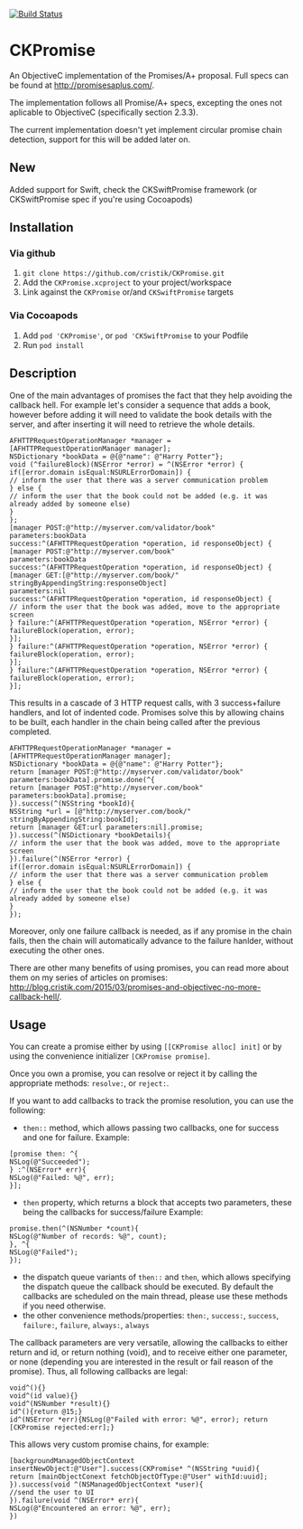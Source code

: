  [![Build Status](https://travis-ci.org/cristik/CKPromise.svg?branch=master)](https://travis-ci.org/cristik/CKPromise)

# CKPromise

An ObjectiveC implementation of the Promises/A+ proposal.
Full specs can be found at http://promisesaplus.com/.

The implementation follows all Promise/A+ specs, excepting the ones not aplicable to ObjectiveC (specifically section 2.3.3).

The current implementation doesn't yet implement circular promise chain detection, support for this will be added later on.

## New
Added support for Swift, check the CKSwiftPromise framework (or CKSwiftPromise spec if you're using Cocoapods)

## Installation

### Via github

1. `git clone https://github.com/cristik/CKPromise.git`
2. Add the `CKPromise.xcproject` to your project/workspace
3. Link against the `CKPromise` or/and `CKSwiftPromise` targets

### Via Cocoapods
1. Add `pod 'CKPromise'`, or `pod 'CKSwiftPromise` to your Podfile
2. Run `pod install`

## Description

One of the main advantages of promises the fact that they help avoiding the callback hell. For example let's consider a sequence that adds a book, however before adding it will need to validate the book details with the server, and after inserting it will need to retrieve the whole details.

```objc
AFHTTPRequestOperationManager *manager = [AFHTTPRequestOperationManager manager];
NSDictionary *bookData = @{@"name": @"Harry Potter"};
void (^failureBlock)(NSError *error) = ^(NSError *error) {
if([error.domain isEqual:NSURLErrorDomain]) {
// inform the user that there was a server communication problem
} else {
// inform the user that the book could not be added (e.g. it was already added by someone else)
}
};
[manager POST:@"http://myserver.com/validator/book" 
parameters:bookData
success:^(AFHTTPRequestOperation *operation, id responseObject) {
[manager POST:@"http://myserver.com/book"
parameters:bookData
success:^(AFHTTPRequestOperation *operation, id responseObject) {
[manager GET:[@"http://myserver.com/book/" stringByAppendingString:responseObject]
parameters:nil
success:^(AFHTTPRequestOperation *operation, id responseObject) {
// inform the user that the book was added, move to the appropriate screen
} failure:^(AFHTTPRequestOperation *operation, NSError *error) {
failureBlock(operation, error);
}];
} failure:^(AFHTTPRequestOperation *operation, NSError *error) {
failureBlock(operation, error);
}];
} failure:^(AFHTTPRequestOperation *operation, NSError *error) {
failureBlock(operation, error);
}];
```
This results in a cascade of 3 HTTP request calls, with 3 success+failure handlers, and lot of indented code. Promises solve this by allowing chains to be built, each handler in the chain being called after the previous completed.

```objc
AFHTTPRequestOperationManager *manager = [AFHTTPRequestOperationManager manager];
NSDictionary *bookData = @{@"name": @"Harry Potter"};
return [manager POST:@"http://myserver.com/validator/book" parameters:bookData].promise.done(^{
return [manager POST:@"http://myserver.com/book" parameters:bookData].promise;
}).success(^(NSString *bookId){
NSString *url = [@"http://myserver.com/book/" stringByAppendingString:bookId];
return [manager GET:url parameters:nil].promise;
}).success(^(NSDictionary *bookDetails){
// inform the user that the book was added, move to the appropriate screen
}).failure(^(NSError *error) {
if([error.domain isEqual:NSURLErrorDomain]) {
// inform the user that there was a server communication problem
} else {
// inform the user that the book could not be added (e.g. it was already added by someone else)
}
});
```
Moreover, only one failure callback is needed, as if any promise in the chain fails, then the chain will automatically advance to the failure hanlder, without executing the other ones.

There are other many benefits of using promises, you can read more about them on my series of articles on promises: http://blog.cristik.com/2015/03/promises-and-objectivec-no-more-callback-hell/.

## Usage

You can create a promise either by using `[[CKPromise alloc] init]` or by using the convenience initializer `[CKPromise promise]`.

Once you own a promise, you can resolve or reject it by calling the appropriate methods: `resolve:`, or `reject:`.

If you want to add callbacks to track the promise resolution, you can use the following:
- `then::` method, which allows passing two callbacks, one for success and one for failure. 
Example:
```objc
[promise then: ^{
NSLog(@"Succeeded");
} :^(NSError* err){
NSLog(@"Failed: %@", err);
}];
```
- `then` property, which returns a block that accepts two parameters, these being the callbacks for success/failure
Example:
```objc
promise.then(^(NSNumber *count){
NSLog(@"Number of records: %@", count);
}, ^{
NSLog(@"Failed");
});
```
- the dispatch queue variants of `then::` and `then`, which allows specifying the dispatch queue the callback should be executed. By default the callbacks are scheduled on the main thread, please use these methods if you need otherwise.
- the other convenience methods/properties: `then:`, `success:`, `success`, `failure:`, `failure`, `always:`, `always`

The callback parameters are very versatile, allowing the callbacks to either return and id, or return nothing (void), and to receive either one parameter, or none (depending you are interested in the result or fail reason of the promise). Thus, all following callbacks are legal:

```objc
void^(){}
void^(id value){}
void^(NSNumber *result){}
id^(){return @15;}
id^(NSError *err){NSLog(@"Failed with error: %@", error); return [CKPromise rejected:err];}
```

This allows very custom promise chains, for example:
```objc
[backgroundManagedObjectContext insertNewObject:@"User"].success(CKPromise* ^(NSString *uuid){
return [mainObjectConext fetchObjectOfType:@"User" withId:uuid];
}).success(void ^(NSManagedObjectContext *user){
//send the user to UI
}).failure(void ^(NSError* err){
NSLog(@"Encountered an error: %@", err);
})
```
